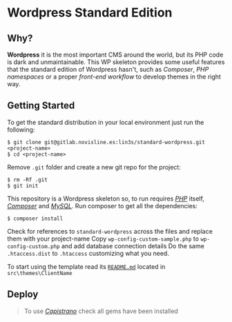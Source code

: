 Wordpress Standard Edition
===========================

Why?
----
**Wordpress** it is the most important CMS around the world, but its PHP code is dark and unmaintainable. This WP
skeleton provides some useful features that the standard edition of Wordpress hasn't, such as *Composer*,
*PHP namespaces* or a proper *front-end workflow* to develop themes in the right way. 

Getting Started
---------------
To get the standard distribution in your local environment just run the following:
```
$ git clone git@gitlab.novisline.es:lin3s/standard-wordpress.git <project-name>
$ cd <project-name>
```
Remove `.git` folder and create a new git repo for the project:
```
$ rm -Rf .git
$ git init
```

This repository is a Wordpress skeleton so, to run requires *[PHP][1]* itself, *[Composer][2]* and *[MySQL][3]*.
Run composer to get all the dependencies:
```
$ composer install
```
Check for references to `standard-wordpress` across the files and replace them with your project-name
Copy `wp-config-custom-sample.php` to `wp-config-custom.php` and add database connection details
Do the same `.htaccess.dist` to `.htaccess` customizing what you need.

To start using the template read its [`README.md`][4] located in `src\themes\ClientName`

Deploy
------
> To use *[Capistrano][5]* check all gems have been installed

[1]: http://php.net
[2]: http://getcomposer.org/download
[3]: http://dev.mysql.com/downloads/
[4]: http://gitlab.novisline.es:8081/lin3s/standard-wordpress/blob/master/src/themes/standard-theme/README.md
[5]: http://capistranorb.com/
